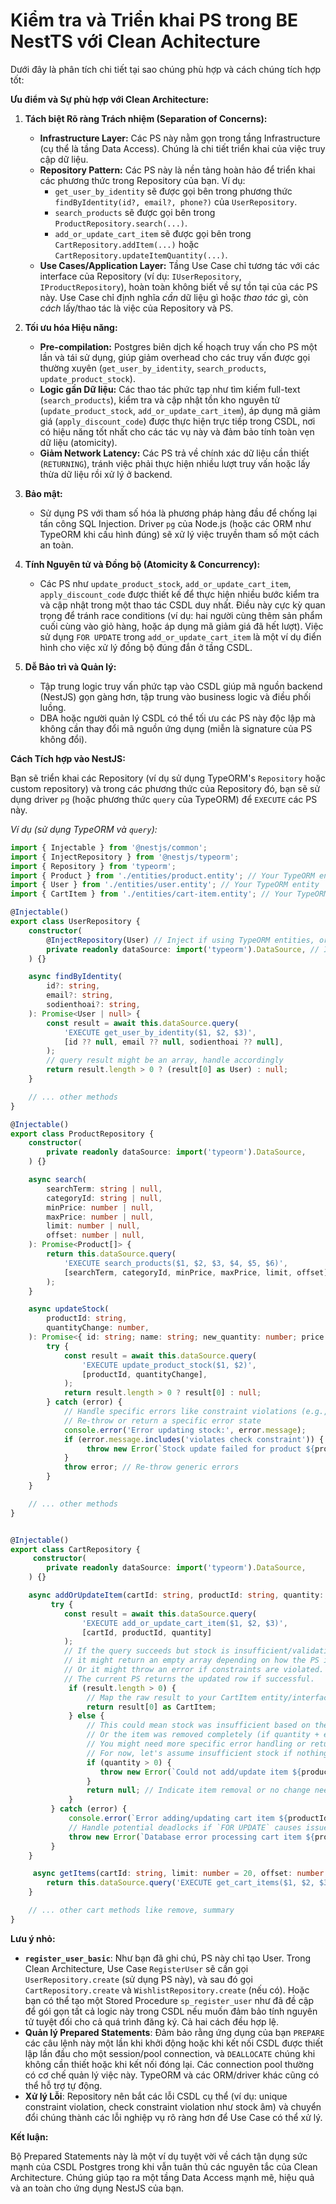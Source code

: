 Kiểm tra và Triển khai PS trong BE NestTS với Clean Achitecture
===
Dưới đây là phân tích chi tiết tại sao chúng phù hợp và cách chúng tích hợp tốt:

**Ưu điểm và Sự phù hợp với Clean Architecture:**

1.  **Tách biệt Rõ ràng Trách nhiệm (Separation of Concerns):**
    *   **Infrastructure Layer:** Các PS này nằm gọn trong tầng Infrastructure (cụ thể là tầng Data Access). Chúng là chi tiết triển khai của việc truy cập dữ liệu.
    *   **Repository Pattern:** Các PS này là nền tảng hoàn hảo để triển khai các phương thức trong Repository của bạn. Ví dụ:
        *   `get_user_by_identity` sẽ được gọi bên trong phương thức `findByIdentity(id?, email?, phone?)` của `UserRepository`.
        *   `search_products` sẽ được gọi bên trong `ProductRepository.search(...)`.
        *   `add_or_update_cart_item` sẽ được gọi bên trong `CartRepository.addItem(...)` hoặc `CartRepository.updateItemQuantity(...)`.
    *   **Use Cases/Application Layer:** Tầng Use Case chỉ tương tác với các interface của Repository (ví dụ: `IUserRepository`, `IProductRepository`), hoàn toàn không biết về sự tồn tại của các PS này. Use Case chỉ định nghĩa *cần* dữ liệu gì hoặc *thao tác* gì, còn *cách* lấy/thao tác là việc của Repository và PS.

2.  **Tối ưu hóa Hiệu năng:**
    *   **Pre-compilation:** Postgres biên dịch kế hoạch truy vấn cho PS một lần và tái sử dụng, giúp giảm overhead cho các truy vấn được gọi thường xuyên (`get_user_by_identity`, `search_products`, `update_product_stock`).
    *   **Logic gần Dữ liệu:** Các thao tác phức tạp như tìm kiếm full-text (`search_products`), kiểm tra và cập nhật tồn kho nguyên tử (`update_product_stock`, `add_or_update_cart_item`), áp dụng mã giảm giá (`apply_discount_code`) được thực hiện trực tiếp trong CSDL, nơi có hiệu năng tốt nhất cho các tác vụ này và đảm bảo tính toàn vẹn dữ liệu (atomicity).
    *   **Giảm Network Latency:** Các PS trả về chính xác dữ liệu cần thiết (`RETURNING`), tránh việc phải thực hiện nhiều lượt truy vấn hoặc lấy thừa dữ liệu rồi xử lý ở backend.

3.  **Bảo mật:**
    *   Sử dụng PS với tham số hóa là phương pháp hàng đầu để chống lại tấn công SQL Injection. Driver `pg` của Node.js (hoặc các ORM như TypeORM khi cấu hình đúng) sẽ xử lý việc truyền tham số một cách an toàn.

4.  **Tính Nguyên tử và Đồng bộ (Atomicity & Concurrency):**
    *   Các PS như `update_product_stock`, `add_or_update_cart_item`, `apply_discount_code` được thiết kế để thực hiện nhiều bước kiểm tra và cập nhật trong một thao tác CSDL duy nhất. Điều này cực kỳ quan trọng để tránh race conditions (ví dụ: hai người cùng thêm sản phẩm cuối cùng vào giỏ hàng, hoặc áp dụng mã giảm giá đã hết lượt). Việc sử dụng `FOR UPDATE` trong `add_or_update_cart_item` là một ví dụ điển hình cho việc xử lý đồng bộ đúng đắn ở tầng CSDL.

5.  **Dễ Bảo trì và Quản lý:**
    *   Tập trung logic truy vấn phức tạp vào CSDL giúp mã nguồn backend (NestJS) gọn gàng hơn, tập trung vào business logic và điều phối luồng.
    *   DBA hoặc người quản lý CSDL có thể tối ưu các PS này độc lập mà không cần thay đổi mã nguồn ứng dụng (miễn là signature của PS không đổi).

**Cách Tích hợp vào NestJS:**

Bạn sẽ triển khai các Repository (ví dụ sử dụng TypeORM's `Repository` hoặc custom repository) và trong các phương thức của Repository đó, bạn sẽ sử dụng driver `pg` (hoặc phương thức `query` của TypeORM) để `EXECUTE` các PS này.

*Ví dụ (sử dụng TypeORM và `query`):*

```typescript
import { Injectable } from '@nestjs/common';
import { InjectRepository } from '@nestjs/typeorm';
import { Repository } from 'typeorm';
import { Product } from './entities/product.entity'; // Your TypeORM entity
import { User } from './entities/user.entity'; // Your TypeORM entity
import { CartItem } from './entities/cart-item.entity'; // Your TypeORM entity

@Injectable()
export class UserRepository {
    constructor(
        @InjectRepository(User) // Inject if using TypeORM entities, or just Inject DataSource/Connection
        private readonly dataSource: import('typeorm').DataSource, // Inject DataSource
    ) {}

    async findByIdentity(
        id?: string,
        email?: string,
        sodienthoai?: string,
    ): Promise<User | null> {
        const result = await this.dataSource.query(
            'EXECUTE get_user_by_identity($1, $2, $3)',
            [id ?? null, email ?? null, sodienthoai ?? null],
        );
        // query result might be an array, handle accordingly
        return result.length > 0 ? (result[0] as User) : null;
    }

    // ... other methods
}

@Injectable()
export class ProductRepository {
    constructor(
        private readonly dataSource: import('typeorm').DataSource,
    ) {}

    async search(
        searchTerm: string | null,
        categoryId: string | null,
        minPrice: number | null,
        maxPrice: number | null,
        limit: number | null,
        offset: number | null,
    ): Promise<Product[]> {
        return this.dataSource.query(
            'EXECUTE search_products($1, $2, $3, $4, $5, $6)',
            [searchTerm, categoryId, minPrice, maxPrice, limit, offset],
        );
    }

    async updateStock(
        productId: string,
        quantityChange: number,
    ): Promise<{ id: string; name: string; new_quantity: number; price: number; category_id: string } | null> {
        try {
            const result = await this.dataSource.query(
                'EXECUTE update_product_stock($1, $2)',
                [productId, quantityChange],
            );
            return result.length > 0 ? result[0] : null;
        } catch (error) {
            // Handle specific errors like constraint violations (e.g., stock < 0)
            // Re-throw or return a specific error state
            console.error('Error updating stock:', error.message);
            if (error.message.includes('violates check constraint')) { // Example check
                 throw new Error(`Stock update failed for product ${productId}: Insufficient stock or invalid quantity.`);
            }
            throw error; // Re-throw generic errors
        }
    }

    // ... other methods
}


@Injectable()
export class CartRepository {
     constructor(
        private readonly dataSource: import('typeorm').DataSource,
    ) {}

    async addOrUpdateItem(cartId: string, productId: string, quantity: number): Promise<CartItem | null> {
         try {
            const result = await this.dataSource.query(
                'EXECUTE add_or_update_cart_item($1, $2, $3)',
                [cartId, productId, quantity]
            );
            // If the query succeeds but stock is insufficient/validation fails inside the PS,
            // it might return an empty array depending on how the PS is written (especially if validation logic prevents INSERT/UPDATE)
            // Or it might throw an error if constraints are violated.
            // The current PS returns the updated row if successful.
             if (result.length > 0) {
                 // Map the raw result to your CartItem entity/interface if necessary
                 return result[0] as CartItem;
             } else {
                 // This could mean stock was insufficient based on the PS logic
                 // Or the item was removed completely (if quantity + existing resulted in 0 or less)
                 // You might need more specific error handling or return values from the PS.
                 // For now, let's assume insufficient stock if nothing is returned and quantity > 0
                 if (quantity > 0) {
                    throw new Error(`Could not add/update item ${productId} to cart ${cartId}: Insufficient stock or product not found.`);
                 }
                 return null; // Indicate item removal or no change needed
             }
         } catch (error) {
             console.error(`Error adding/updating cart item ${productId}:`, error);
             // Handle potential deadlocks if `FOR UPDATE` causes issues, though less likely with single-row locks.
             throw new Error(`Database error processing cart item ${productId}.`);
         }
    }

     async getItems(cartId: string, limit: number = 20, offset: number = 0): Promise<any[]> { // Define a proper return type/interface
        return this.dataSource.query('EXECUTE get_cart_items($1, $2, $3)', [cartId, limit, offset]);
    }

    // ... other cart methods like remove, summary
}
```

**Lưu ý nhỏ:**

*   **`register_user_basic`**: Như bạn đã ghi chú, PS này chỉ tạo User. Trong Clean Architecture, Use Case `RegisterUser` sẽ cần gọi `UserRepository.create` (sử dụng PS này), và sau đó gọi `CartRepository.create` và `WishlistRepository.create` (nếu có). Hoặc bạn có thể tạo một Stored Procedure `sp_register_user` như đã đề cập để gói gọn tất cả logic này trong CSDL nếu muốn đảm bảo tính nguyên tử tuyệt đối cho cả quá trình đăng ký. Cả hai cách đều hợp lệ.
*   **Quản lý Prepared Statements**: Đảm bảo rằng ứng dụng của bạn `PREPARE` các câu lệnh này một lần khi khởi động hoặc khi kết nối CSDL được thiết lập lần đầu cho một session/pool connection, và `DEALLOCATE` chúng khi không cần thiết hoặc khi kết nối đóng lại. Các connection pool thường có cơ chế quản lý việc này. TypeORM và các ORM/driver khác cũng có thể hỗ trợ tự động.
*   **Xử lý Lỗi**: Repository nên bắt các lỗi CSDL cụ thể (ví dụ: unique constraint violation, check constraint violation như stock âm) và chuyển đổi chúng thành các lỗi nghiệp vụ rõ ràng hơn để Use Case có thể xử lý.

**Kết luận:**

Bộ Prepared Statements này là một ví dụ tuyệt vời về cách tận dụng sức mạnh của CSDL Postgres trong khi vẫn tuân thủ các nguyên tắc của Clean Architecture. Chúng giúp tạo ra một tầng Data Access mạnh mẽ, hiệu quả và an toàn cho ứng dụng NestJS của bạn.